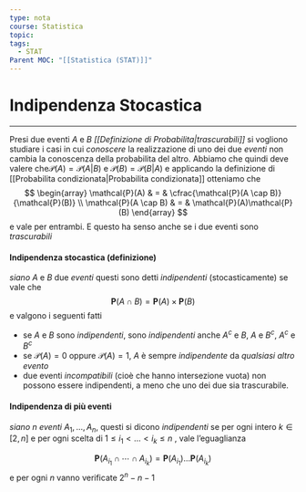 ```yaml
---
type: nota
course: Statistica
topic: 
tags:
  - STAT
Parent MOC: "[[Statistica (STAT)]]"
---
```

# Indipendenza Stocastica
---
Presi due eventi $A$ e $B$ _[[Definizione di Probabilita|trascurabili]]_ si vogliono studiare i casi in cui _conoscere_ la realizzazione di uno dei due _eventi_ non cambia la conoscenza della probabilita del altro.
Abbiamo che quindi deve valere che$\mathcal{P}(A)=\mathcal{P}(A|B)$ e $\mathcal{P}(B)=\mathcal{P}(B|A)$ e applicando la definizione di [[Probabilita condizionata|Probabilita condizionata]] otteniamo che $$
\begin{array}
\mathcal{P}(A) & = & \cfrac{\mathcal{P}(A \cap B)}{\mathcal{P}(B)} \\
\mathcal{P}(A \cap B) & = & \mathcal{P}(A)\mathcal{P}(B)
\end{array}
$$ e vale per entrambi. E questo ha senso anche se i due eventi sono _trascurabili_  

#### Indipendenza stocastica (definizione)
_siano_ $A$ e $B$ due _eventi_  questi sono detti _indipendenti_ (stocasticamente) se vale che $$
\mathbf{P}(A\cap B) =\mathbf{P}(A) \times\mathbf{P}(B)
$$
e valgono i seguenti fatti
- se $A$ e $B$ sono _indipendenti_, sono _indipendenti_ anche $A^c$ e $B$, $A$  e $B^c$, $A^c$ e $B^c$
- se $\mathcal{P}(A) =0$ oppure $\mathcal{P}(A) = 1$, $A$ è sempre _indipendente_ da _qualsiasi altro evento_
- due eventi _incompatibili_ (cioè che hanno intersezione vuota) non possono essere indipendenti, a meno che uno dei due sia trascurabile.

#### Indipendenza di più eventi
_siano_ $n$  _eventi_ $A_1,\dots,A_n$, questi si dicono _indipendenti_ se per ogni intero $k \in [2, n]$ e per ogni scelta di $1 \leq i_1 < \dots < i_k \leq n$  , vale l’eguaglianza

$$
\mathbf{P}(A_{i_1} \cap \cdots \cap A_{i_k}) = \mathbf{P}(A_{i_1}) \dots \mathbf{P}(A_{i_k})
$$
e per ogni $n$ vanno verificate $2^{n}-n-1$ 